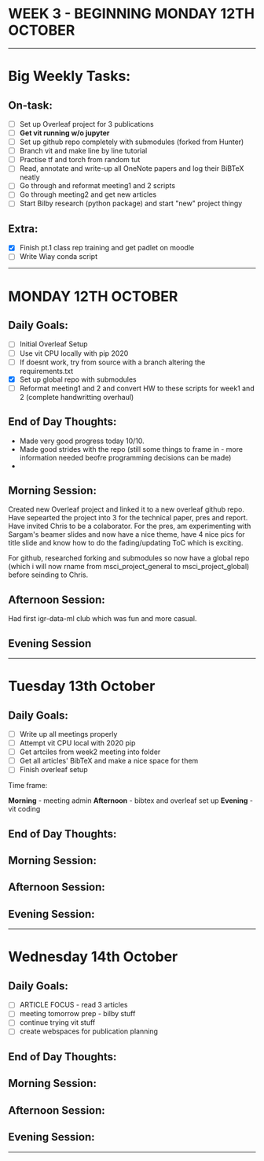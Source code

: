 # WEEK 3 - BEGINNING MONDAY 12TH OCTOBER

---

# Big Weekly Tasks:

## On-task:

- [ ] Set up Overleaf project for 3 publications
- [ ] **Get vit running w/o jupyter**
- [ ] Set up github repo completely with submodules (forked from Hunter)
- [ ] Branch vit and make line by line tutorial
- [ ] Practise tf and torch from random tut
- [ ] Read, annotate and write-up all OneNote papers and log their BiBTeX neatly
- [ ] Go through and reformat meeting1 and 2 scripts
- [ ] Go through meeting2 and get new articles
- [ ] Start Bilby research (python package) and start "new" project thingy

## Extra:

- [x] Finish pt.1 class rep training and get padlet on moodle
- [ ] Write Wiay conda script

---

# MONDAY 12TH OCTOBER

## Daily Goals:

- [ ] Initial Overleaf Setup
- [ ] Use vit CPU locally with pip 2020
- [ ] If doesnt work, try from source with a branch altering the requirements.txt
- [x] Set up global repo with submodules
- [ ] Reformat meeting1 and 2 and convert HW to these scripts for week1 and 2 (complete handwritting overhaul)

## End of Day Thoughts:

- Made very good progress today 10/10.
- Made good strides with the repo (still some things to frame in - more information needed beofre programming decisions can be made)
-

## Morning Session:

Created new Overleaf project and linked it to a new overleaf github repo. Have sepearted the project into 3 for the technical paper, pres and report. Have invited Chris to be a colaborator. For the pres, am experimenting with Sargam's beamer slides and now have a nice theme, have 4 nice pics for title slide and know how to do the fading/updating ToC which is exciting.

For github, researched forking and submodules so now have a global repo (which i will now rname from msci_project_general to msci_project_global) before seinding to Chris.

## Afternoon Session:

Had first igr-data-ml club which was fun and more casual.

## Evening Session

---

# Tuesday 13th October

## Daily Goals:

- [ ] Write up all meetings properly
- [ ] Attempt vit CPU local with 2020 pip
- [ ] Get artciles from week2 meeting into folder
- [ ] Get all articles' BibTeX and make a nice space for them
- [ ] Finish overleaf setup

Time frame:

**Morning** - meeting admin
**Afternoon** - bibtex and overleaf set up
**Evening** - vit coding

## End of Day Thoughts:

## Morning Session:

## Afternoon Session:

## Evening Session:

---

# Wednesday 14th October

## Daily Goals:

- [ ] ARTICLE FOCUS - read 3 articles
- [ ] meeting tomorrow prep - bilby stuff
- [ ] continue trying vit stuff
- [ ] create webspaces for publication planning

## End of Day Thoughts:

## Morning Session:

## Afternoon Session:

## Evening Session:

---

